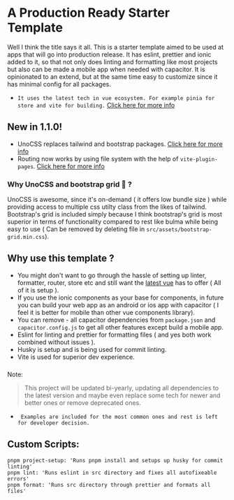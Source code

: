 # A Production Ready Starter Template

Well I think the title says it all. This is a starter template aimed to be used at apps that will go into production release. It has eslint, prettier and ionic added to it, so that not only does linting and formatting like most projects but also can be made a mobile app when needed with capacitor. It is opinionated to an extend, but at the same time easy to customize since it has minimal config for all packages.  

-   `It uses the latest tech in vue ecosystem. For example pinia for store and vite for building.` [Click here for more info](https://twitter.com/youyuxi/status/1464058813649088516?lang=en)

## New in 1.1.0!

-   UnoCSS replaces tailwind and bootstrap packages. [Click here for more info](https://github.com/unocss/unocss)
-   Routing now works by using file system with the help of `vite-plugin-pages`. [Click here for more info](https://github.com/hannoeru/vite-plugin-pages)

### Why UnoCSS and bootstrap grid 🤔 ?
UnoCSS is awesome, since it's on-demand ( it offers low bundle size ) while providing access to multiple css utilty class from the likes of tailwind. Bootstrap's grid is included simply because I think bootstrap's grid is most superior in terms of functionality compared to rest like bulma while being easy to use ( Can be removed by deleting file in `src/assets/bootstrap-grid.min.css`). 

## Why use this template ?

-   You might don't want to go through the hassle of setting up linter, formatter, router, store etc and still want the [latest vue](https://twitter.com/youyuxi/status/1464058813649088516?lang=en) has to offer ( All of it is setup ).
-   If you use the ionic components as your base for components, in future you can build your web app as an android or ios app with capacitor ( I feel it is better for mobile than other vue components library).
-   You can remove - all capacitor dependencies from `package.json` and `capacitor.config.js` to get all other features except build a mobile app.
-   Eslint for linting and prettier for formatting files ( and yes both work combined without issues ).
-   Husky is setup and is being used for commit linting.
-   Vite is used for superior dev experience.

###

Note:

> This project will be updated bi-yearly, updating all dependencies to the latest version and maybe even replace some tech for newer and better ones or remove deprecated ones.

-   ` Examples are included for the most common ones and rest is left for developer decision.`

## Custom Scripts:

```
pnpm project-setup: 'Runs pnpm install and setups up husky for commit linting'
pnpm lint: 'Runs eslint in src directory and fixes all autofixeable errors'
pnpm format: 'Runs src directory through prettier and formats all files'
```
